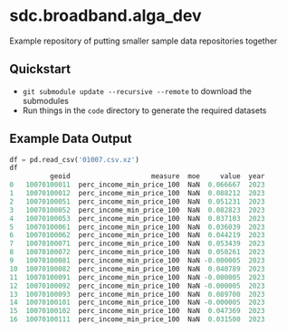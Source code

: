 # sdc.broadband.alga_dev
Example repository of putting smaller sample data repositories together

## Quickstart
- `git submodule update --recursive --remote` to download the submodules
- Run things in the `code` directory to generate the required datasets

## Example Data Output
```python
df = pd.read_csv('01007.csv.xz')
df
          geoid                    measure  moe     value  year
0   10070100011  perc_income_min_price_100  NaN  0.066667  2023
1   10070100012  perc_income_min_price_100  NaN  0.088212  2023
2   10070100051  perc_income_min_price_100  NaN  0.051231  2023
3   10070100052  perc_income_min_price_100  NaN  0.082823  2023
4   10070100053  perc_income_min_price_100  NaN  0.037103  2023
5   10070100061  perc_income_min_price_100  NaN  0.036039  2023
6   10070100062  perc_income_min_price_100  NaN  0.044219  2023
7   10070100071  perc_income_min_price_100  NaN  0.053439  2023
8   10070100072  perc_income_min_price_100  NaN  0.050261  2023
9   10070100081  perc_income_min_price_100  NaN -0.000005  2023
10  10070100082  perc_income_min_price_100  NaN  0.040789  2023
11  10070100091  perc_income_min_price_100  NaN -0.000005  2023
12  10070100092  perc_income_min_price_100  NaN -0.000005  2023
13  10070100093  perc_income_min_price_100  NaN  0.089700  2023
14  10070100101  perc_income_min_price_100  NaN -0.000005  2023
15  10070100102  perc_income_min_price_100  NaN  0.047369  2023
16  10070100111  perc_income_min_price_100  NaN  0.031500  2023
```
